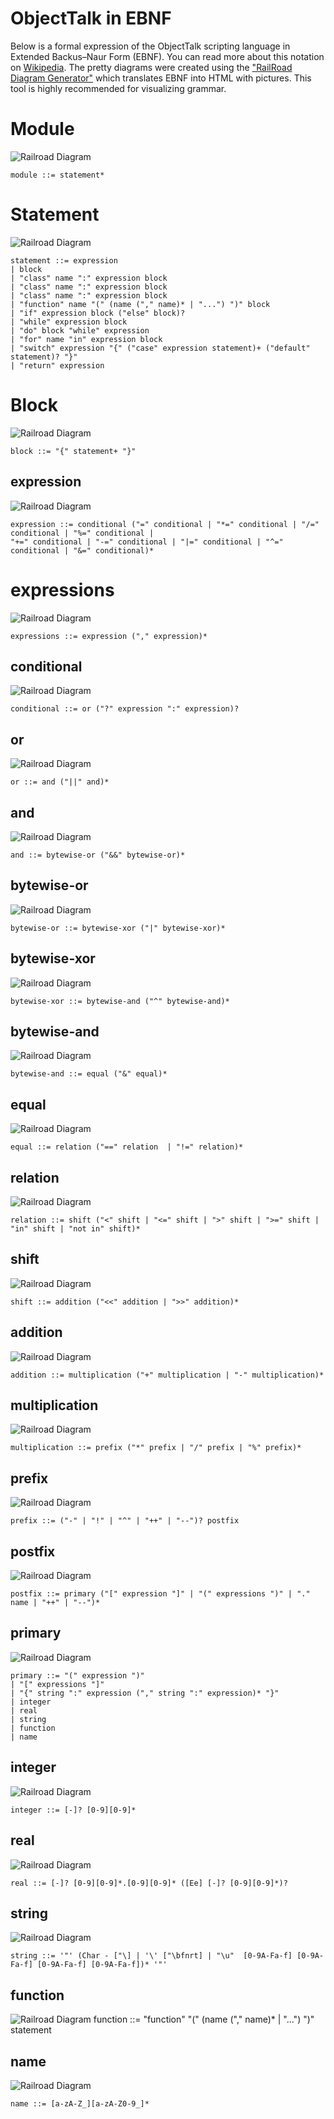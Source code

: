 # ObjectTalk in EBNF

Below is a formal expression of the ObjectTalk scripting language in
Extended Backus–Naur Form (EBNF). You can read more about this notation
on [Wikipedia](https://en.wikipedia.org/wiki/Extended_Backus–Naur_form). The pretty diagrams were created using the
["RailRoad Diagram Generator"](https://www.bottlecaps.de/rr/ui) which
translates EBNF into HTML with pictures. This tool is highly recommended
for visualizing grammar.

# Module
![Railroad Diagram](ebnf/module.png)

    module ::= statement*

# Statement
![Railroad Diagram](ebnf/statement.png)

    statement ::= expression
    | block
    | "class" name ":" expression block
    | "class" name ":" expression block
    | "class" name ":" expression block
    | "function" name "(" (name ("," name)* | "...") ")" block
    | "if" expression block ("else" block)?
    | "while" expression block
    | "do" block "while" expression
    | "for" name "in" expression block
    | "switch" expression "{" ("case" expression statement)+ ("default" statement)? "}"
    | "return" expression

# Block
![Railroad Diagram](ebnf/block.png)

    block ::= "{" statement+ "}"

## expression
![Railroad Diagram](ebnf/expression.png)

    expression ::= conditional ("=" conditional | "*=" conditional | "/=" conditional | "%=" conditional |
    "+=" conditional | "-=" conditional | "|=" conditional | "^=" conditional | "&=" conditional)*

# expressions
![Railroad Diagram](ebnf/expressions.png)

    expressions ::= expression ("," expression)*

## conditional
![Railroad Diagram](ebnf/conditional.png)

    conditional ::= or ("?" expression ":" expression)?

## or
![Railroad Diagram](ebnf/or.png)

    or ::= and ("||" and)*

## and
![Railroad Diagram](ebnf/and.png)

    and ::= bytewise-or ("&&" bytewise-or)*

## bytewise-or
![Railroad Diagram](ebnf/bytewise-or.png)

    bytewise-or ::= bytewise-xor ("|" bytewise-xor)*

## bytewise-xor
![Railroad Diagram](ebnf/bytewise-xor.png)

    bytewise-xor ::= bytewise-and ("^" bytewise-and)*

## bytewise-and
![Railroad Diagram](ebnf/bytewise-and.png)

    bytewise-and ::= equal ("&" equal)*

## equal
![Railroad Diagram](ebnf/equal.png)

    equal ::= relation ("==" relation  | "!=" relation)*

## relation
![Railroad Diagram](ebnf/relation.png)

    relation ::= shift ("<" shift | "<=" shift | ">" shift | ">=" shift | "in" shift | "not in" shift)*

## shift
![Railroad Diagram](ebnf/shift.png)

    shift ::= addition ("<<" addition | ">>" addition)*

## addition
![Railroad Diagram](ebnf/addition.png)

    addition ::= multiplication ("+" multiplication | "-" multiplication)*

## multiplication
![Railroad Diagram](ebnf/multiplication.png)

    multiplication ::= prefix ("*" prefix | "/" prefix | "%" prefix)*

## prefix
![Railroad Diagram](ebnf/prefix.png)

    prefix ::= ("-" | "!" | "^" | "++" | "--")? postfix

## postfix
![Railroad Diagram](ebnf/postfix.png)

    postfix ::= primary ("[" expression "]" | "(" expressions ")" | "." name | "++" | "--")*

## primary
![Railroad Diagram](ebnf/primary.png)

    primary ::= "(" expression ")"
    | "[" expressions "]"
    | "{" string ":" expression ("," string ":" expression)* "}"
    | integer
    | real
    | string
    | function
    | name

## integer
![Railroad Diagram](ebnf/integer.png)

    integer ::= [-]? [0-9][0-9]*

## real
![Railroad Diagram](ebnf/real.png)

    real ::= [-]? [0-9][0-9]*.[0-9][0-9]* ([Ee] [-]? [0-9][0-9]*)?

## string
![Railroad Diagram](ebnf/string.png)

    string ::= '"' (Char - ["\] | '\' ["\bfnrt] | "\u"  [0-9A-Fa-f] [0-9A-Fa-f] [0-9A-Fa-f] [0-9A-Fa-f])* '"'

## function
![Railroad Diagram](ebnf/function.png)
    function ::= "function" "(" (name ("," name)* | "...") ")" statement

## name
![Railroad Diagram](ebnf/name.png)

    name ::= [a-zA-Z_][a-zA-Z0-9_]*
